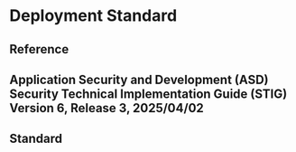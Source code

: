 # Deployment Standard

## Reference
Application Security and Development (ASD) Security Technical Implementation Guide (STIG) Version 6, Release 3, 2025/04/02 
 - 


##  Standard

